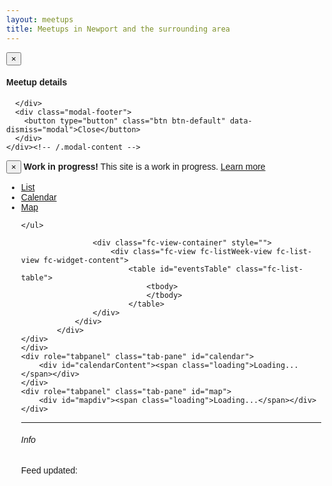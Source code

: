 ```yaml
---
layout: meetups
title: Meetups in Newport and the surrounding area
---
```


<script src="//cdnjs.cloudflare.com/ajax/libs/fullcalendar/3.0.0/fullcalendar.min.js" crossorigin="anonymous"></script>

<link rel="stylesheet" href="//cdnjs.cloudflare.com/ajax/libs/fullcalendar/3.0.0/fullcalendar.min.css"/>

<link rel="stylesheet" href="//cdnjs.cloudflare.com/ajax/libs/fullcalendar/3.0.0/fullcalendar.print.css" media="print"/>

<script src="common.js"></script>
<script src="meetups.js"></script>

  <script async defer
    src="https://maps.googleapis.com/maps/api/js?key=AIzaSyDAPhF1wOvzQ7uoAjYXKPe7FmyGQrGIZYE&callback=initMap">
    </script>


<style>

	body {
		margin: 40px 10px;
		padding: 0;
		font-family: "Lucida Grande",Helvetica,Arial,Verdana,sans-serif;
		font-size: 14px;
	}

	#calendar {
		max-width: 900px;
		margin: 0 auto;
	}
	
	.eventTitle
	{ cursor: pointer; cursor: hand; }
	
      #mapdiv {
        height: 500px;
      }

</style>

<div id="eventDetail" class="modal fade" tabindex="-1" role="dialog">
  <div class="modal-dialog" role="document">
    <div class="modal-content">
      <div class="modal-header">
        <button type="button" class="close" data-dismiss="modal" aria-label="Close"><span aria-hidden="true">&times;</span></button>
        <h4 class="modal-title">Meetup details</h4>
      </div>
      <div class="modal-body" id="eventDetailBody">
        
      </div>
      <div class="modal-footer">
        <button type="button" class="btn btn-default" data-dismiss="modal">Close</button>
      </div>
    </div><!-- /.modal-content -->
  </div><!-- /.modal-dialog -->
</div><!-- /.modal -->

<div class="alert alert-warning" role="alert">
	<button type="button" class="close" data-dismiss="alert" aria-label="Close"><span aria-hidden="true">×</span></button>
	<strong>Work in progress!</strong> This site is a work in progress. <a href="about.html">Learn more</a>
</div>


 <!-- Nav tabs -->
<ul class="nav nav-tabs" id="tabStrip" role="tablist">
	<li role="presentation" class="active"><a href="#list" aria-controls="list" role="tab" data-toggle="tab">List</a></li>
	<li role="presentation"><a href="#calendar" aria-controls="calendar" role="tab" data-toggle="tab">Calendar</a></li>    
	<li role="presentation"><a href="#map" aria-controls="map" role="tab" data-toggle="tab">Map</a></li>    

	</ul>

  <!-- Tab panes -->
<div class="tab-content">    
    <div role="tabpanel" class="tab-pane active" id="list">
			<div id="listContent">
				<!--div id="filtersMeetupList"/-->
				<div  class="fc fc-unthemed fc-ltr">
			
					<div class="fc-view-container" style="">
						<div class="fc-view fc-listWeek-view fc-list-view fc-widget-content">
							<table id="eventsTable" class="fc-list-table">
								<tbody>
								</tbody>
							</table>			
					</div>
				</div>
			</div>
	</div>
	</div>
	<div role="tabpanel" class="tab-pane" id="calendar">
		<div id="calendarContent"><span class="loading">Loading...</span></div>
	</div>
	<div role="tabpanel" class="tab-pane" id="map">
		<div id="mapdiv"><span class="loading">Loading...</span></div>
	</div>
</div>

---




###### Info
<p>Feed updated: <span id="feedDate" /></p>

<script>

$( document ).ready(function() 
{
	var region = getParameterByName('region');
	var apiMode = getParameterByName('apimode');
	
	if(region!=null)
	{
		navBar_highlightregion(region);		
		getJson(region, showMeetupsByDay,apiMode);
	}
	else
	{
		$("#dynamic").empty();
		$("#dynamic").append("<div class='alert alert-danger'>Please pick a region from the navigation bar</div>");
	}
	
	setupTabs();
});

function setupTabs()
{

	$('#tabStrip a[href="#list"]').click(function (e) {
	  e.preventDefault()
	  $(this).tab('show')
	  
	});
	$('#tabStrip a[href="#calendar"]').click(function (e) {
	  e.preventDefault()
	  $(this).tab('show')
	  showCalendar($jsonData);
	  
	});
	
	// 	$('#tabStrip a[href="#map"]').click(function (e) {
	//   e.preventDefault()
	//   $(this).tab('show')
	//   loadMap($jsonData);
	  
	// });
}




</script>
